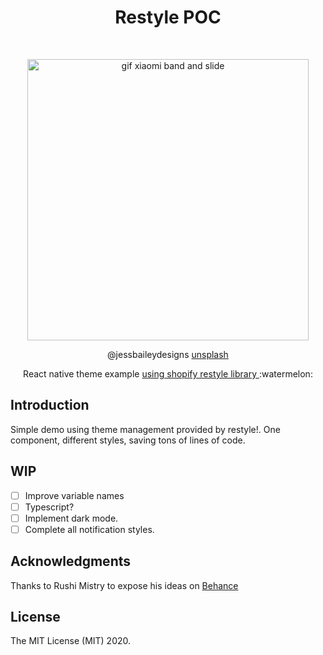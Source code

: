 <h1 align="center"> Restyle POC </h1> <br>
<p align="center">
  <img alt="gif xiaomi band and slide" title="mi band 2 script pc" src="https://images.unsplash.com/photo-1513542789411-b6a5d4f31634?ixlib=rb-1.2.1&ixid=eyJhcHBfaWQiOjEyMDd9&auto=format&fit=crop&w=1334&q=80" width="450">
</p>
<p align="center">
@jessbaileydesigns <a href="https://unsplash.com/@jessbaileydesigns">unsplash<a/>
</p>

<p align="center">
React native theme example <a href="https://github.com/Shopify/restyle"> using shopify restyle library </a>  :watermelon:
</p>

## Introduction

Simple demo using theme management provided by restyle!. One component, different styles, saving tons of lines of code.

## WIP

- [ ] Improve variable names
- [ ] Typescript?
- [ ] Implement dark mode.
- [ ] Complete all notification styles.

## Acknowledgments

Thanks to Rushi Mistry to expose his ideas on [Behance](https://www.behance.net/gallery/103533309/Notification-UI-concept-design?tracking_source=search_projects_recommended%7Ccard%20ui)

## License

The MIT License (MIT) 2020.
